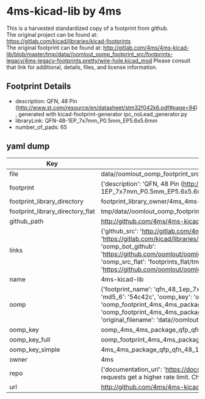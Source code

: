 # 4ms-kicad-lib by 4ms  
This is a harvested standardized copy of a footprint from github.  
The original project can be found at:  
https://gitlab.com/kicad/libraries/kicad-footprints  
The original footprint can be found at:
http://gitlab.com/4ms/4ms-kicad-lib/blob/master/tmp/data//oomlout_oomp_footprint_src/footprints-legacy/4ms-legacy-footprints.pretty/wire-hole.kicad_mod
Please consult that link for additional, details, files, and license information.  
## Footprint Details
* description: QFN, 48 Pin (http://www.st.com/resource/en/datasheet/stm32f042k6.pdf#page=94), generated with kicad-footprint-generator ipc_noLead_generator.py  
* libraryLink: QFN-48-1EP_7x7mm_P0.5mm_EP5.6x5.6mm  
* number_of_pads: 65  
## yaml dump  
| Key | Value |  
| --- | --- |  
| file | data//oomlout_oomp_footprint_src/4ms-kicad-lib/footprints/4ms_Package_QFP.pretty/QFN-48-1EP_7x7mm_P0.5mm_EP5.6x5.6mm.kicad_mod |  
| footprint | {'description': 'QFN, 48 Pin (http://www.st.com/resource/en/datasheet/stm32f042k6.pdf#page=94), generated with kicad-footprint-generator ipc_noLead_generator.py', 'libraryLink': 'QFN-48-1EP_7x7mm_P0.5mm_EP5.6x5.6mm', 'number_of_pads': 65} |  
| footprint_library_directory | footprint_library_owner/4ms_4ms-kicad-lib |  
| footprint_library_directory_flat | tmp/data//oomlout_oomp_footprint_src/footprints_flat/4ms_4ms_package_qfp_qfn_48_1ep_7x7mm_p0_5mm_ep5_6x5_6mm/working |  
| github_path | http://github.com/4ms/4ms-kicad-lib/blob/master/tmp/data//oomlout_oomp_footprint_src/footprints/4ms_Package_QFP.pretty/QFN-48-1EP_7x7mm_P0.5mm_EP5.6x5.6mm.kicad_mod |  
| links | {'github_src': 'http://gitlab.com/4ms/4ms-kicad-lib/blob/master/tmp/data//oomlout_oomp_footprint_src/footprints-legacy/4ms-legacy-footprints.pretty/wire-hole.kicad_mod', 'github_src_repo': 'https://gitlab.com/kicad/libraries/kicad-footprints', 'oomp_bot': 'tmp/data//oomlout_oomp_footprint_src/footprints/4ms_4ms_package_qfp_qfn_48_1ep_7x7mm_p0_5mm_ep5_6x5_6mm/working', 'oomp_bot_github': 'https://github.com/oomlout/oomlout_oomp_footprint_bot/tree/main/tmp/data//oomlout_oomp_footprint_src/footprints/4ms_4ms_package_qfp_qfn_48_1ep_7x7mm_p0_5mm_ep5_6x5_6mm/working', 'oomp_src_flat': 'footprints_flat/tmp/data//oomlout_oomp_footprint_src/footprints_flat/4ms_4ms_package_qfp_qfn_48_1ep_7x7mm_p0_5mm_ep5_6x5_6mm/working', 'oomp_src_flat_github': 'https://github.com/oomlout/oomlout_oomp_footprint_src/tree/main/tmp/data//oomlout_oomp_footprint_src/footprints_flat/4ms_4ms_package_qfp_qfn_48_1ep_7x7mm_p0_5mm_ep5_6x5_6mm/working'} |  
| name | 4ms-kicad-lib |  
| oomp | {'footprint_name': 'qfn_48_1ep_7x7mm_p0_5mm_ep5_6x5_6mm', 'library_name': '4ms_package_qfp', 'md5': '54c42c450ab45abb94697062f0a5f4a6', 'md5_10': '54c42c450a', 'md5_5': '54c42', 'md5_6': '54c42c', 'oomp_key': 'oomp_4ms_4ms_package_qfp_qfn_48_1ep_7x7mm_p0_5mm_ep5_6x5_6mm', 'oomp_key_extra': 'oomp_footprint_4ms_4ms_package_qfp_qfn_48_1ep_7x7mm_p0_5mm_ep5_6x5_6mm', 'oomp_key_full': 'oomp_footprint_4ms_4ms_package_qfp_qfn_48_1ep_7x7mm_p0_5mm_ep5_6x5_6mm_54c42c', 'oomp_key_simple': '4ms_4ms_package_qfp_qfn_48_1ep_7x7mm_p0_5mm_ep5_6x5_6mm', 'original_filename': 'data//oomlout_oomp_footprint_src/4ms-kicad-lib/footprints/4ms_Package_QFP.pretty/QFN-48-1EP_7x7mm_P0.5mm_EP5.6x5.6mm.kicad_mod', 'owner_name': '4ms'} |  
| oomp_key | oomp_4ms_4ms_package_qfp_qfn_48_1ep_7x7mm_p0_5mm_ep5_6x5_6mm |  
| oomp_key_full | oomp_footprint_4ms_4ms_package_qfp_qfn_48_1ep_7x7mm_p0_5mm_ep5_6x5_6mm |  
| oomp_key_simple | 4ms_4ms_package_qfp_qfn_48_1ep_7x7mm_p0_5mm_ep5_6x5_6mm |  
| owner | 4ms |  
| repo | {'documentation_url': 'https://docs.github.com/rest/overview/resources-in-the-rest-api#rate-limiting', 'message': "API rate limit exceeded for 84.66.142.224. (But here's the good news: Authenticated requests get a higher rate limit. Check out the documentation for more details.)"} |  
| url | http://github.com/4ms/4ms-kicad-lib |  


